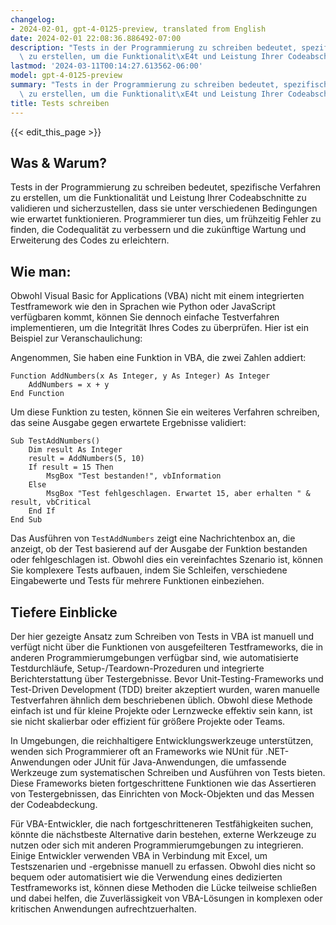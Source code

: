 ```yaml
---
changelog:
- 2024-02-01, gpt-4-0125-preview, translated from English
date: 2024-02-01 22:08:36.886492-07:00
description: "Tests in der Programmierung zu schreiben bedeutet, spezifische Verfahren\
  \ zu erstellen, um die Funktionalit\xE4t und Leistung Ihrer Codeabschnitte zu\u2026"
lastmod: '2024-03-11T00:14:27.613562-06:00'
model: gpt-4-0125-preview
summary: "Tests in der Programmierung zu schreiben bedeutet, spezifische Verfahren\
  \ zu erstellen, um die Funktionalit\xE4t und Leistung Ihrer Codeabschnitte zu\u2026"
title: Tests schreiben
---
```


{{< edit_this_page >}}

## Was & Warum?

Tests in der Programmierung zu schreiben bedeutet, spezifische Verfahren zu erstellen, um die Funktionalität und Leistung Ihrer Codeabschnitte zu validieren und sicherzustellen, dass sie unter verschiedenen Bedingungen wie erwartet funktionieren. Programmierer tun dies, um frühzeitig Fehler zu finden, die Codequalität zu verbessern und die zukünftige Wartung und Erweiterung des Codes zu erleichtern.

## Wie man:

Obwohl Visual Basic for Applications (VBA) nicht mit einem integrierten Testframework wie den in Sprachen wie Python oder JavaScript verfügbaren kommt, können Sie dennoch einfache Testverfahren implementieren, um die Integrität Ihres Codes zu überprüfen. Hier ist ein Beispiel zur Veranschaulichung:

Angenommen, Sie haben eine Funktion in VBA, die zwei Zahlen addiert:

```basic
Function AddNumbers(x As Integer, y As Integer) As Integer
    AddNumbers = x + y
End Function
```

Um diese Funktion zu testen, können Sie ein weiteres Verfahren schreiben, das seine Ausgabe gegen erwartete Ergebnisse validiert:

```basic
Sub TestAddNumbers()
    Dim result As Integer
    result = AddNumbers(5, 10)
    If result = 15 Then
        MsgBox "Test bestanden!", vbInformation
    Else
        MsgBox "Test fehlgeschlagen. Erwartet 15, aber erhalten " & result, vbCritical
    End If
End Sub
```

Das Ausführen von `TestAddNumbers` zeigt eine Nachrichtenbox an, die anzeigt, ob der Test basierend auf der Ausgabe der Funktion bestanden oder fehlgeschlagen ist. Obwohl dies ein vereinfachtes Szenario ist, können Sie komplexere Tests aufbauen, indem Sie Schleifen, verschiedene Eingabewerte und Tests für mehrere Funktionen einbeziehen.

## Tiefere Einblicke

Der hier gezeigte Ansatz zum Schreiben von Tests in VBA ist manuell und verfügt nicht über die Funktionen von ausgefeilteren Testframeworks, die in anderen Programmierumgebungen verfügbar sind, wie automatisierte Testdurchläufe, Setup-/Teardown-Prozeduren und integrierte Berichterstattung über Testergebnisse. Bevor Unit-Testing-Frameworks und Test-Driven Development (TDD) breiter akzeptiert wurden, waren manuelle Testverfahren ähnlich dem beschriebenen üblich. Obwohl diese Methode einfach ist und für kleine Projekte oder Lernzwecke effektiv sein kann, ist sie nicht skalierbar oder effizient für größere Projekte oder Teams.

In Umgebungen, die reichhaltigere Entwicklungswerkzeuge unterstützen, wenden sich Programmierer oft an Frameworks wie NUnit für .NET-Anwendungen oder JUnit für Java-Anwendungen, die umfassende Werkzeuge zum systematischen Schreiben und Ausführen von Tests bieten. Diese Frameworks bieten fortgeschrittene Funktionen wie das Assertieren von Testergebnissen, das Einrichten von Mock-Objekten und das Messen der Codeabdeckung.

Für VBA-Entwickler, die nach fortgeschritteneren Testfähigkeiten suchen, könnte die nächstbeste Alternative darin bestehen, externe Werkzeuge zu nutzen oder sich mit anderen Programmierumgebungen zu integrieren. Einige Entwickler verwenden VBA in Verbindung mit Excel, um Testszenarien und -ergebnisse manuell zu erfassen. Obwohl dies nicht so bequem oder automatisiert wie die Verwendung eines dedizierten Testframeworks ist, können diese Methoden die Lücke teilweise schließen und dabei helfen, die Zuverlässigkeit von VBA-Lösungen in komplexen oder kritischen Anwendungen aufrechtzuerhalten.
